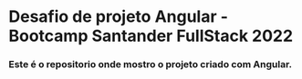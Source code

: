 # Desafio de projeto Angular - Bootcamp Santander FullStack 2022

### Este é o repositorio onde mostro o projeto criado com Angular.
